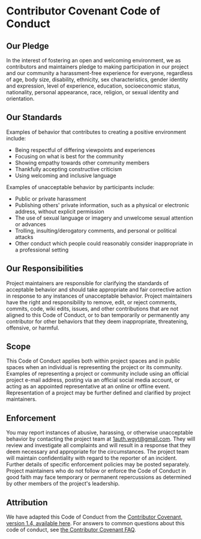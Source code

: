 # Contributor Covenant Code of Conduct

## Our Pledge

In the interest of fostering an open and welcoming environment, we as contributors and maintainers pledge to making participation in our project and our community a harassment-free experience for everyone, regardless of age, body size, disability, ethnicity, sex characteristics, gender identity and expression, level of experience, education, socioeconomic status, nationality, personal appearance, race, religion, or sexual identity and orientation.

## Our Standards

Examples of behavior that contributes to creating a positive environment include:

-   Being respectful of differing viewpoints and experiences
-   Focusing on what is best for the community
-   Showing empathy towards other community members
-   Thankfully accepting constructive criticism
-   Using welcoming and inclusive language

Examples of unacceptable behavior by participants include:

-   Public or private harassment
-   Publishing others' private information, such as a physical or electronic address, without explicit permission
-   The use of sexual language or imagery and unwelcome sexual attention or advances
-   Trolling, insulting/derogatory comments, and personal or political attacks
-   Other conduct which people could reasonably consider inappropriate in a professional setting

## Our Responsibilities

Project maintainers are responsible for clarifying the standards of acceptable behavior and should take appropriate and fair corrective action in response to any instances of unacceptable behavior.
Project maintainers have the right and responsibility to remove, edit, or reject comments, commits, code, wiki edits, issues, and other contributions that are not aligned to this Code of Conduct, or to ban temporarily or permanently any contributor for other behaviors that they deem inappropriate, threatening, offensive, or harmful.

## Scope

This Code of Conduct applies both within project spaces and in public spaces when an individual is representing the project or its community. Examples of representing a project or community include using an official project e-mail address, posting via an official social media account, or acting as an appointed representative at an online or offline event. Representation of a project may be further defined and clarified by project maintainers.

## Enforcement

You may report instances of abusive, harassing, or otherwise unacceptable behavior by contacting the project team at 1auth.wgyt@gmail.com. They will review and investigate all complaints and will result in a response that they deem necessary and appropriate for the circumstances. The project team will maintain confidentiality with regard to the reporter of an incident. Further details of specific enforcement policies may be posted separately.
Project maintainers who do not follow or enforce the Code of Conduct in good faith may face temporary or permanent repercussions as determined by other members of the project's leadership.

## Attribution

We have adapted this Code of Conduct from the [Contributor Covenant, version 1.4, available here](https://www.contributor-covenant.org/version/1/4/code-of-conduct.html).
For answers to common questions about this code of conduct, see [the Contributor Covenant FAQ](https://www.contributor-covenant.org/faq).
